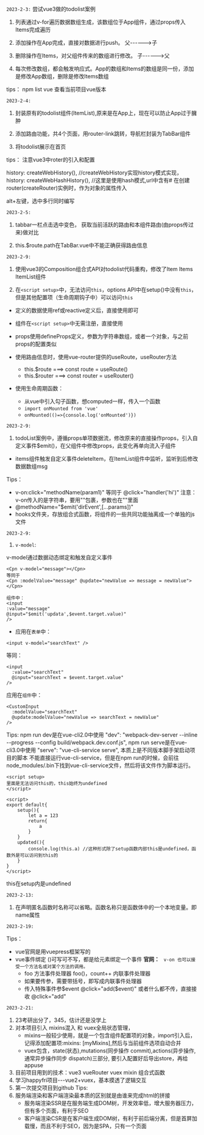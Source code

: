 
`2023-2-3:`
尝试vue3做的todolist案例
1. 列表通过v-for遍历数据数组生成，该数组位于App组件，通过props传入Items完成遍历

2. 添加操作在App完成，直接对数据进行push。 父------>子

3. 删除操作在Items，对父组件传来的数组进行修改。 子------>父

4. 每次修改数组，都会触发响应式。App的数组和Items的数组是同一份，添加是修改App数组，删除是修改Items数组

tips：
npm list vue 查看当前项目vue版本


`2023-2-4:`

1. 封装原有的todolist组件(ItemList),原来是在App上，现在可以防止App过于臃肿

2. 添加路由功能，共4个页面，用router-link跳转，导航栏封装为TabBar组件

3. 将todolist展示在首页



tips： 
注意vue3中roter的引入和配置

history: createWebHistory(), //createWebHistory实现history模式实现，
history: createWebHashHistory(), //这里是使用hash模式,url中含有#
在创建router(createRouter)实例时，作为对象的属性传入

alt+左键，选中多行同时编写

`2023-2-5:`

1. tabbar一栏点击选中变色， 获取当前活跃的路由和本组件路由(由props传过来)做对比

2. this.$route.path在TabBar.vue中不能正确获得路由信息

`2023-2-9:`

1. 使用vue3的Composition组合式API对todolist代码重构，修改了Item Items ItemList组件

2. 在`<script setup>`中，无法访问`this`，options API中在setup()中没有`this`，但是其他配置项（生命周期钩子中）可以访问`this`
   
- 定义的数据使用ref或reactive定义后，直接使用即可

- 组件在`<script setup>`中无需注册，直接使用

- props使用defineProps定义，参数为字符串数组，或者一个对象，与之前props的配置类似

- 使用路由信息时，使用vue-router提供的useRoute，useRouter方法
  - this.$route  ===>  const route = useRoute()
  - this.$router  ===>  const router = useRouter()

- 使用生命周期函数：
  - 从vue中引入勾子函数，想computed一样，传入一个函数
  -  `import onMounted from 'vue'`
  -  `onMounted(()=>{console.log('onMounted')})`

`2023-2-9:`

1. todoList案例中，遵循props单项数据流，修改原来的直接操作props，引入自定义事件$emit()，在父组件中修改props，此变化再单向流入子组件

- items组件触发自定义事件deleteItem，在ItemList组件中监听，监听到后修改数据数组msg


Tips：
- v-on:click="methodName(param1)" 等同于 @click="handler('hi')"  注意：v-on传入的是字符串，要用""包裹，参数也在""里面
- @methodName="$emit('dirEvent',[...params])"
- hooks文件夹，存放组合式函数，将组件的一些共同功能抽离成一个单独的js文件

`2023-2-9:`

1. `v-model`:

v-model通过数据动态绑定和触发自定义事件
```vue
<Cpn v-model="message"></Cpn>
等同于
<Cpn :modelValue="message" @update="newValue => message = newValue"></Cpn>

组件中：
<input 
:value="message"
@input="$emit('updata',$event.target.value)"
/>
```

- 应用在`表单`中：

```vue
<input v-model="searchText" />
```
等同：
```vue
<input
  :value="searchText"
  @input="searchText = $event.target.value"
/>
```
应用在`组件`中：
```vue
<CustomInput
  :modelValue="searchText"
  @update:modelValue="newValue => searchText = newValue"
/>
```

Tips: 
npm run dev是在vue-cli2.0中使用         "dev": "webpack-dev-server --inline --progress --config build/webpack.dev.conf.js",
npm run serve是在vue-cli3.0中使用       "serve": "vue-cli-service serve",
本质上是不同版本脚手架启动项目的脚本
不能直接运行vue-cli-service，但是在npm run的时候，会前往node_modules/.bin下找到vue-cli-service文件，然后将该文件作为脚本运行。
```vue
<script setup>
里面是无法访问this的，this始终为undefined
</script>

<script>
export default{
    setup(){
        let a = 123
        return{
            a
        }
    }
    updated(){
        console.log(this.a) //这种形式除了setup函数内部this是undefined，函数外是可以访问到this的
    }
}
</script>
```
this在setup内是undefined


`2023-2-13:`
1. 在声明匿名函数时名称可以省略。函数名称只是函数体中的一个本地变量。即name属性


`2023-2-19:`

Tips：
- vue官网是用vuepress框架写的
- vue事件绑定 ()可写可不写，都是给元素绑定一个事件         **官网：**  ` v-on 也可以接受一个方法名或对某个方法的调用。`
  - foo 方法事件处理器  foo()，count++ 内联事件处理器      
  - 如果要传参，需要带括号，即写成内联事件处理器
  - 传入特殊事件参$event   @click="add($event)"  或者什么都不传，直接接收 @click="add"


`2023-2-21:`

1. 23考研出分了，345，估计还是没学上
2. 对本项目引入 mixins混入 和 vuex全局状态管理，
   - mixins一般较少使用，就是一个包含组件配置项的对象，import引入后，记得添加配置项:mixins: [myMixins],然后与当前组件选项自动合并
   - vuex包含，state(状态),mutations(同步操作 commit),actions(异步操作,通常异步操作同步 dispatch)三部分, 要引入配置好后导出store，再给appuse
3. 目前项目用到的技术：vue3 vueRouter  vuex  mixin  组合式函数 
4. 学习happyfri项目---vue2+vuex，基本摸透了逻辑交互
5. 第一次提交项目到github
Tips:
1. 服务端渲染和客户端渲染最本质的区别就是由谁来完成html的拼接
   - 服务端渲染SSR是在服务端生成DOM树，开发效率低，增大服务器压力，但有多个页面，有利于SEO
   - 客户端渲染CSR是在客户端生成DOM树，有利于前后端分离，但是首屏加载慢，而且不利于SEO，因为是SPA，只有一个页面